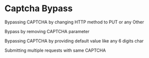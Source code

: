 # Captcha Bypass


Bypassing CAPTCHA by changing HTTP method to PUT or any Other

Bypass by removing CAPTCHA parameter

Bypassing CAPTCHA by providing default value like any 6 digits char

Submitting multiple requests with same CAPTCHA